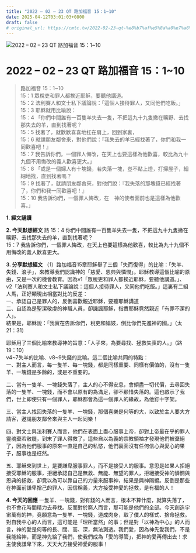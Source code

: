 ```yaml
---
title: "2022 – 02 – 23 QT 路加福音 15：1~10"
date: 2025-04-12T03:01:03+0800
draft: false
# original_url: https://cmtc.tw/2022-02-23-qt-%e8%b7%af%e5%8a%a0%e7%a6%8f%e9%9f%b3-15%ef%bc%9a110
---
```


![2022 – 02 – 23 QT 路加福音 15：1\~10](/images/qt.jpg   "2022 – 02 – 23 QT 路加福音 15：1\~10")

# 2022 – 02 – 23 QT 路加福音 15：1\~10

> 路加福音 15：1\~10  
> 15：1 眾稅吏和罪人都挨近耶穌，要聽他講道。  
> 15：2 法利賽人和文士私下議論說：「這個人接待罪人，又同他們吃飯。」  
> 15：3 耶穌就用比喻說：  
> 15：4 「你們中間誰有一百隻羊失去一隻，不把這九十九隻撇在曠野、去找那失去的羊，直到找著呢？  
> 15：5 找著了，就歡歡喜喜地扛在肩上，回到家裏，  
> 15：6 就請朋友鄰舍來，對他們說：『我失去的羊已經找著了，你們和我一同歡喜吧！』  
> 15：7 我告訴你們，一個罪人悔改，在天上也要這樣為他歡喜，較比為九十九個不用悔改的義人歡喜更大。」  
> 15：8 「或是一個婦人有十塊錢，若失落一塊，豈不點上燈，打掃屋子，細細地找，直到找著嗎？  
> 15：9 找著了，就請朋友鄰舍來，對他們說：『我失落的那塊錢已經找著了，你們和我一同歡喜吧！』  
> 15：10 我告訴你們，一個罪人悔改，在　神的使者面前也是這樣為他歡喜。」

**1. 經文誦讀**

**2.  今天默想經文**
路 15：4 你們中間誰有一百隻羊失去一隻，不把這九十九隻撇在曠野、去找那失去的羊，直到找著呢？  
15：7 我告訴你們，一個罪人悔改，在天上也要這樣為他歡喜，較比為九十九個不用悔改的義人歡喜更大。

**3. 分享默想經文**
（1）路加福音15章耶穌舉了三個「失而復得」的比喻：「失羊、失錢、浪子」，來教導我們認識神的「慈愛、恩典與憐憫」。耶穌教導這個比喻的原由，又是一次的機會教育。因為v1「眾稅吏和罪人都挨近耶穌，要聽他講道。」、v2「法利賽人和文士私下議論說：這個人接待罪人，又同他們吃飯。」這裏有二組人馬，正好顯現出相當對比的反差：  
一、承認自己是罪人的，反倒喜歡親近耶穌，要聽耶穌講道  
二、自認為是聖潔敬虔的神職人員，卻譏諷耶穌，指責耶穌竟然親近「有罪不潔的人」。  
結果是，耶穌說：「我實在告訴你們，稅吏和娼妓，倒比你們先進神的國。」（太21：31）

耶穌用了三個比喻來教導神的旨意：「人子來，為要尋找、拯救失喪的人。」（路 19：10）  
v4\~7失羊的比喻、v8\~9失錢的比喻。這二個比喻共同的特點：  
一、對主人而言，每一隻羊、每一塊錢，都是同樣重要、同樣有價值的，沒有一隻羊、一塊錢是多餘的，或是不重要的。

二、當有一隻羊、一塊錢失落了，主人的心不得安息，會傾盡一切代價，去尋回失落的一隻羊、一塊錢，而不會以原有的為滿足，卻不顧惜失落的。這也啟示了我們，世上即使只有一個罪人，耶穌都會為這一個罪人的緣故，為他釘十字架。

三、當主人找回失落的一隻羊、一塊錢，那個喜樂是何等的大，以致於主人要大方請客，邀請朋友鄰舍來與主人一起同樂！

四、對文士與法利賽人而言，他們在表面上盡心服事上帝，卻對上帝最在乎的罪人靈魂棄若敝屣，到末了罪人得救了，這些自以為義的宗教領袖才發現他們被棄絕了，因為他們服事的原來一直是自己的私慾，他們裏面沒有任何信心與愛心的果子，服事也是枉然。

五、耶穌來到世上，是要謙卑服事罪人，而不是接受人的服事。意思是如果人拒絕接受耶穌的服事，拒絕承認自己是無救、無能、無望的罪人，拒絕接受神的憐憫與恩典的拯救，卻竟以為可以靠自己的力量來服事神，結果是與神隔絕。反倒是那些在神面前謙卑捨己的罪人，因信稱義，大方接受神愛的拯救，是有福的人！

**4. 今天的回應**
一隻羊、一塊錢，對有錢的人而言，根本不算什麼，就算失落了，也不會花時間精力去尋找。反而對於窮人而言，那可能是他們的全部。今天創造宇宙萬有的神，竟願意為一隻羊、一塊錢，道成肉身，取了僕人的樣式、捨命拯救。對自我中心的人而言，這可能是「理所當然」的事；但是對「以神為中心」的人而言，神的愛是何等的長、闊、高、深，無法測透。我們愛，因為神先愛我們，不是我能給神，而是神先給了我們，使我們成為「愛的導管」，把神的愛再傳出去！求主使我謙卑下來，天天大方接受神愛的服事！
